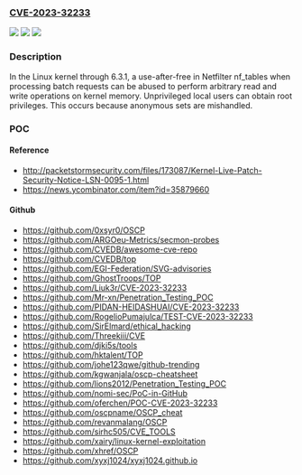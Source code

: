 ### [CVE-2023-32233](https://cve.mitre.org/cgi-bin/cvename.cgi?name=CVE-2023-32233)
![](https://img.shields.io/static/v1?label=Product&message=n%2Fa&color=blue)
![](https://img.shields.io/static/v1?label=Version&message=n%2Fa&color=blue)
![](https://img.shields.io/static/v1?label=Vulnerability&message=n%2Fa&color=brighgreen)

### Description

In the Linux kernel through 6.3.1, a use-after-free in Netfilter nf_tables when processing batch requests can be abused to perform arbitrary read and write operations on kernel memory. Unprivileged local users can obtain root privileges. This occurs because anonymous sets are mishandled.

### POC

#### Reference
- http://packetstormsecurity.com/files/173087/Kernel-Live-Patch-Security-Notice-LSN-0095-1.html
- https://news.ycombinator.com/item?id=35879660

#### Github
- https://github.com/0xsyr0/OSCP
- https://github.com/ARGOeu-Metrics/secmon-probes
- https://github.com/CVEDB/awesome-cve-repo
- https://github.com/CVEDB/top
- https://github.com/EGI-Federation/SVG-advisories
- https://github.com/GhostTroops/TOP
- https://github.com/Liuk3r/CVE-2023-32233
- https://github.com/Mr-xn/Penetration_Testing_POC
- https://github.com/PIDAN-HEIDASHUAI/CVE-2023-32233
- https://github.com/RogelioPumajulca/TEST-CVE-2023-32233
- https://github.com/SirElmard/ethical_hacking
- https://github.com/Threekiii/CVE
- https://github.com/djki5s/tools
- https://github.com/hktalent/TOP
- https://github.com/johe123qwe/github-trending
- https://github.com/kgwanjala/oscp-cheatsheet
- https://github.com/lions2012/Penetration_Testing_POC
- https://github.com/nomi-sec/PoC-in-GitHub
- https://github.com/oferchen/POC-CVE-2023-32233
- https://github.com/oscpname/OSCP_cheat
- https://github.com/revanmalang/OSCP
- https://github.com/sirhc505/CVE_TOOLS
- https://github.com/xairy/linux-kernel-exploitation
- https://github.com/xhref/OSCP
- https://github.com/xyxj1024/xyxj1024.github.io

